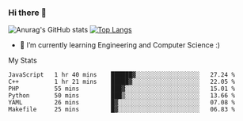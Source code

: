 ### Hi there 👋

![Anurag's GitHub stats](https://github-readme-stats.vercel.app/api?username=MatteoIorio11&show_icons=true&theme=dark) 
[![Top Langs](https://github-readme-stats.vercel.app/api/top-langs/?username=MatteoIorio11&theme=dark)](https://github.com/MatteoIorio11/github-readme-stats)

- 🌱 I’m currently learning Engineering and Computer Science :)

<!--
**MatteoIorio11/MatteoIorio11** is a ✨ _special_ ✨ repository because its `README.md` (this file) appears on your GitHub profile.

Here are some ideas to get you started:

- 🔭 I’m currently working on ...
- 🌱 I’m currently learning ...
- 👯 I’m looking to collaborate on ...
- 🤔 I’m looking for help with ...
- 💬 Ask me about ...
- 📫 How to reach me: ...
- 😄 Pronouns: ...
- ⚡ Fun fact: ...
-->
My Stats
<!--START_SECTION:waka-->

```text
JavaScript   1 hr 40 mins    ██████▓░░░░░░░░░░░░░░░░░░   27.24 %
C++          1 hr 21 mins    █████▓░░░░░░░░░░░░░░░░░░░   22.05 %
PHP          55 mins         ███▓░░░░░░░░░░░░░░░░░░░░░   15.01 %
Python       50 mins         ███▒░░░░░░░░░░░░░░░░░░░░░   13.66 %
YAML         26 mins         █▓░░░░░░░░░░░░░░░░░░░░░░░   07.08 %
Makefile     25 mins         █▓░░░░░░░░░░░░░░░░░░░░░░░   06.83 %
```

<!--END_SECTION:waka-->
